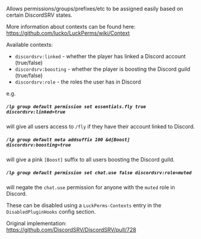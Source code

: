 Allows permissions/groups/prefixes/etc to be assigned easily based on certain DiscordSRV states.

More information about contexts can be found here: https://github.com/lucko/LuckPerms/wiki/Context

Available contexts:

* `discordsrv:linked` - whether the player has linked a Discord account (true/false)
* `discordsrv:boosting` - whether the player is boosting the Discord guild (true/false)
* `discordsrv:role` - the roles the user has in Discord

e.g. 

##### `/lp group default permission set essentials.fly true discordsrv:linked=true`
will give all users access to `/fly` if they have their account linked to Discord.

##### `/lp group default meta addsuffix 100 &d[Boost] discordsrv:boosting=true`
will give a pink `[Boost]` suffix to all users boosting the Discord guild.

##### `/lp group default permission set chat.use false discordsrv:role=muted`
will negate the `chat.use` permission for anyone with the `muted` role in Discord.

These can be disabled using a `LuckPerms-Contexts` entry in the `DisabledPluginHooks` config section.

Original implementation: https://github.com/DiscordSRV/DiscordSRV/pull/728